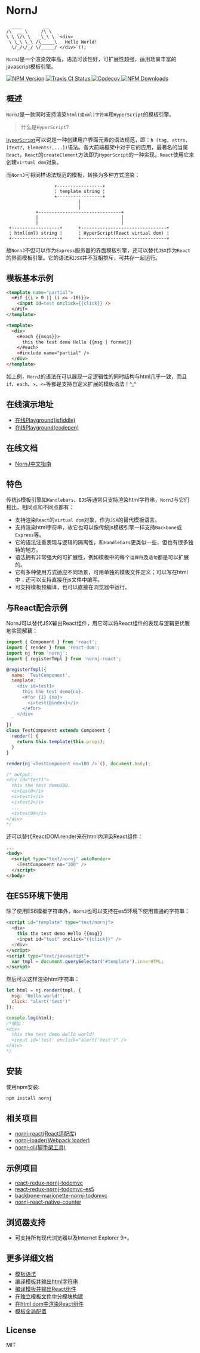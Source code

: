 # NornJ

```
  ____        __   
/\  __ \     /\ \  
\ \ \/\ \   _\_\ \ `<div>
 \ \_\ \_\ /\_____\   Hello World!
  \/_/\/_/ \/_____/ </div>`();

```

`NornJ`是一个渲染效率高，语法可读性好，可扩展性超强，适用场景丰富的javascript模板引擎。

[![NPM Version][npm-image]][npm-url]
<a href="https://travis-ci.org/joe-sky/nornj">
<img src="https://travis-ci.org/joe-sky/nornj.svg?branch=master" alt="Travis CI Status"/>
</a>
<a href="https://codecov.io/gh/joe-sky/nornj">
  <img src="https://codecov.io/gh/joe-sky/nornj/branch/master/graph/badge.svg" alt="Codecov" />
</a>
[![NPM Downloads][downloads-image]][npm-url]

## 概述

`NornJ`是一款同时支持渲染`html(或xml)字符串`和`HyperScript`的模板引擎。

> 什么是`HyperScript`?

[`HyperScript`](https://github.com/hyperhype/hyperscript)可以说是一种创建用户界面元素的语法规范，即：`h (tag, attrs, [text?, Elements?,...])`语法。各大前端框架中对于它的应用，最著名的当属`React`。`React`的`createElement`方法即为`HyperScript`的一种实现，`React`使用它来创建`virtual dom`对象。

而`NornJ`可将同样语法规范的模板，转换为多种方式渲染：

```
                  +-----------------+
                  ¦ template string ¦
                  +-----------------+
                           |
                           |
           +-------------------------------+
           |                               |
           |                               |
 +------------------+      +--------------------------------+
 ¦ html(xml) string ¦      ¦ HyperScript(React virtual dom) ¦
 +------------------+      +--------------------------------+
```

故`NornJ`不但可以作为`Express`服务器的界面模板引擎，还可以替代`JSX`作为`React`的界面模板引擎。它的语法和`JSX`并不互相排斥，可共存一起运行。

## 模板基本示例

```html
<template name="partial">
  <#if {{i > 0 || (i <= -10)}}>
    <input id=test onclick={{click}} />
  </#if>
</template>

<template>
  <div>
    <#each {{msgs}}>
      this the test demo Hello {{msg | format}}
    </#each>
    <#include name="partial" />
  </div>
</template>
```

如上例，`NornJ`的语法在可以展现一定逻辑性的同时结构与html几乎一致，而且`if`、`each`、`>`、`<=`等都是支持自定义扩展的模板语法！^_^

## 在线演示地址

* [在线Playground(jsfiddle)](https://jsfiddle.net/joe_sky/n5n9tutj/)
* [在线Playground(codepen)](https://codepen.io/joe_sky/pen/ooPNbj)

## 在线文档

* [NornJ中文指南](https://joe-sky.gitbooks.io/nornj-guide/)

## 特色

传统js模板引擎如`Handlebars`、`EJS`等通常只支持渲染html字符串，`NornJ`与它们相比，相同点和不同点都有：

* 支持渲染`React`的`virtual dom`对象，作为`JSX`的替代模板语言。
* 支持渲染html字符串，故它也可以像传统js模板引擎一样支持`Backbone`或`Express`等。
* 它的语法注重表现与逻辑的隔离性，和`Handlebars`更类似一些，但也有很多独特的地方。
* 语法拥有非常强大的可扩展性，例如模板中的每个`运算符`及`语句`都是可以扩展的。
* 它有多种使用方式适应不同场景，可用单独的模板文件定义；可以写在html中；还可以支持直接在js文件中编写。
* 可支持模板预编译，也可以直接在浏览器中运行。

## 与React配合示例

NornJ可以替代JSX输出React组件，用它可以将React组件的表现与逻辑更优雅地实现解藕：

```js
import { Component } from 'react';
import { render } from 'react-dom';
import nj from 'nornj';
import { registerTmpl } from 'nornj-react';

@registerTmpl({
  name: 'TestComponent',
  template: `
    <div id=test1>
      this the test demo{no}.
      <#for {1} {no}>
        <i>test{@index}</i>
      </#for>
    </div>
  `
})
class TestComponent extends Component {
  render() {
    return this.template(this.props);
  }
}

render(nj`<TestComponent no=100 />`(), document.body);

/* output:
<div id="test1">
  this the test demo100.
  <i>test0</i>
  <i>test1</i>
  <i>test2</i>
  ...
  <i>test99</i>
</div>
*/
```

还可以替代ReactDOM.render来在html内渲染React组件：

```html
...
<body>
  <script type="text/nornj" autoRender>
    <TestComponent no="100" />
  </script>
</body>
```

## 在ES5环境下使用

除了使用ES6模板字符串外，`NornJ`也可以支持在es5环境下使用普通的字符串：

```html
<script id="template" type="text/nornj">
  <div>
    this the test demo Hello {{msg}}
    <input id="test" onclick="{{click}}" />
  </div>
</script>
<script type="text/javascript">
  var tmpl = document.querySelector('#template').innerHTML;
</script>
```

然后可以这样渲染html字符串：

```js
let html = nj.render(tmpl, {
  msg: 'Hello world!',
  click: "alert('test')"
});

console.log(html);
/*输出：
<div>
  this the test demo Hello world!
  <input id='test' onclick="alert('test')" />
</div>
*/
```

## 安装

使用npm安装:

```sh
npm install nornj
```

## 相关项目

* [nornj-react(React适配库)](https://github.com/joe-sky/nornj-react)
* [nornj-loader(Webpack loader)](https://github.com/joe-sky/nornj-loader)
* [nornj-cli(脚手架工具)](https://github.com/joe-sky/nornj-cli)

## 示例项目

* [react-redux-nornj-todomvc](https://github.com/joe-sky/nornj/blob/master/examples/react-redux-nornj-todomvc)
* [react-redux-nornj-todomvc-es5](https://github.com/joe-sky/nornj/blob/master/examples/react-redux-nornj-todomvc-es5)
* [backbone-marionette-nornj-todomvc](https://github.com/joe-sky/nornj/blob/master/examples/backbone-marionette-nornj-todomvc)
* [nornj-react-native-counter](https://github.com/joe-sky/nornj-react-native-counter)

## 浏览器支持

* 可支持所有现代浏览器以及Internet Explorer 9+。

## 更多详细文档

* [模板语法](https://github.com/joe-sky/nornj/blob/master/docs/模板语法.md)
* [编译模板并输出html字符串](https://github.com/joe-sky/nornj/blob/master/docs/编译模板并输出html字符串.md)
* [编译模板并输出React组件](https://github.com/joe-sky/nornj/blob/master/docs/编译模板并输出React组件.md)
* [在独立模板文件中分模块构建](https://github.com/joe-sky/nornj/blob/master/docs/在独立模板文件中分模块构建.md)
* [在html dom中渲染React组件](https://github.com/joe-sky/nornj/blob/master/docs/在html%20dom中渲染React组件.md)
* [模板全局配置](https://github.com/joe-sky/nornj/blob/master/docs/模板全局配置.md)

## License

MIT

[npm-image]: http://img.shields.io/npm/v/nornj.svg
[downloads-image]: http://img.shields.io/npm/dm/nornj.svg
[npm-url]: https://www.npmjs.org/package/nornj
